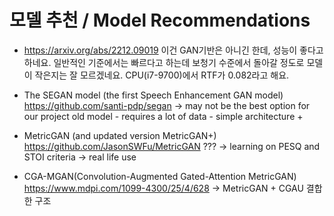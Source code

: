 # 모델 추천 / Model Recommendations

* https://arxiv.org/abs/2212.09019
  이건 GAN기반은 아니긴 한데, 성능이 좋다고 하네요. 일반적인 기준에서는 빠르다고 하는데 보청기 수준에서 돌아갈 정도로 모델이 작은지는 잘 모르겠네요. CPU(i7-9700)에서 RTF가 0.082라고 해요.


* The SEGAN model (the first Speech Enhancement GAN model) https://github.com/santi-pdp/segan
-> may not be the best option for our project
   old model -
   requires a lot of data -
   simple architecture +

* MetricGAN (and updated version MetricGAN+) https://github.com/JasonSWFu/MetricGAN ???
-> learning on PESQ and STOI criteria
-> real life use

* CGA-MGAN(Convolution-Augmented Gated-Attention MetricGAN) https://www.mdpi.com/1099-4300/25/4/628
  -> MetricGAN + CGAU 결합한 구조
